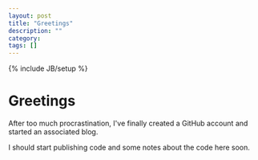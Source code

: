 ```yaml
---
layout: post
title: "Greetings"
description: ""
category: 
tags: []
---
```

{% include JB/setup %}

Greetings
=========

After too much procrastination, I've finally created a GitHub account
and started an associated blog.

I should start publishing code and some notes about the code here soon.
